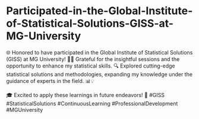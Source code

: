 # Participated-in-the-Global-Institute-of-Statistical-Solutions-GISS-at-MG-University
🌐 Honored to have participated in the Global Institute of Statistical Solutions (GISS) at MG University! 📜✨ Grateful for the insightful sessions and the opportunity to enhance my statistical skills.
🔍 Explored cutting-edge statistical solutions and methodologies, expanding my knowledge under the guidance of experts in the field. 📊💡

🎓 Excited to apply these learnings in future endeavors! 🚀 #GISS #StatisticalSolutions #ContinuousLearning #ProfessionalDevelopment #MGUniversity
